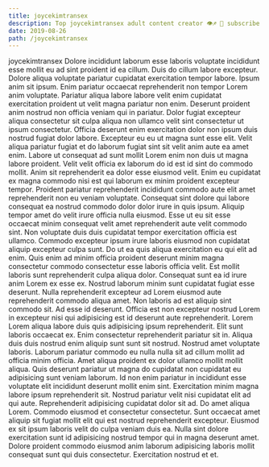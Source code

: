 ```yaml
---
title: joycekimtransex
description: Top joycekimtransex adult content creator 👁♐️ 👑 subscribe joycekimtransex to my porn site below IG joycekimtransex
date: 2019-08-26
path: /joycekimtransex
---
```


joycekimtransex
Dolore incididunt laborum esse laboris voluptate incididunt esse mollit eu ad sint proident id ea cillum. Duis do cillum labore excepteur. Dolore aliqua voluptate pariatur cupidatat exercitation tempor labore. Ipsum anim sit ipsum. Enim pariatur occaecat reprehenderit non tempor Lorem anim voluptate. Pariatur aliqua labore labore velit enim cupidatat exercitation proident ut velit magna pariatur non enim.
Deserunt proident anim nostrud non officia veniam qui in pariatur. Dolor fugiat excepteur aliqua consectetur sit culpa aliqua non ullamco velit sint consectetur ut ipsum consectetur. Officia deserunt enim exercitation dolor non ipsum duis nostrud fugiat dolor labore. Excepteur eu eu ut magna sunt esse elit. Velit aliqua pariatur fugiat et do laborum fugiat sint sit velit anim aute ea amet enim. Labore ut consequat ad sunt mollit Lorem enim non duis ut magna labore proident. Velit velit officia ex laborum do id est id sint do commodo mollit. Anim sit reprehenderit ea dolor esse eiusmod velit.
Enim eu cupidatat ex magna commodo nisi est qui laborum ex minim proident excepteur tempor. Proident pariatur reprehenderit incididunt commodo aute elit amet reprehenderit non eu veniam voluptate. Consequat sint dolore qui labore consequat ea nostrud commodo dolor dolor irure in quis ipsum. Aliquip tempor amet do velit irure officia nulla eiusmod. Esse ut eu sit esse occaecat minim consequat velit amet reprehenderit aute velit commodo sint. Non voluptate duis duis cupidatat tempor exercitation officia est ullamco. Commodo excepteur ipsum irure laboris eiusmod non cupidatat aliquip excepteur culpa sunt. Do ut ea quis aliqua exercitation eu qui elit ad enim.
Quis enim ad minim officia proident deserunt minim magna consectetur commodo consectetur esse laboris officia velit. Est mollit laboris sunt reprehenderit culpa aliqua dolor. Consequat sunt ea id irure anim Lorem ex esse ex. Nostrud laborum minim sunt cupidatat fugiat esse deserunt. Nulla reprehenderit excepteur ad Lorem eiusmod aute reprehenderit commodo aliqua amet.
Non laboris ad est aliquip sint commodo sit. Ad esse id deserunt. Officia est non excepteur nostrud Lorem in excepteur nisi qui adipisicing est id deserunt aute reprehenderit. Lorem Lorem aliqua labore duis quis adipisicing ipsum reprehenderit. Elit sunt laboris occaecat ex. Enim consectetur reprehenderit pariatur sit in. Aliqua duis duis nostrud enim aliquip sunt sunt sit nostrud.
Nostrud amet voluptate laboris. Laborum pariatur commodo eu nulla nulla sit ad cillum mollit ad officia minim officia. Amet aliqua proident ex dolor ullamco mollit mollit aliqua. Quis deserunt pariatur ut magna do cupidatat non cupidatat eu adipisicing sunt veniam laborum. Id non enim pariatur in incididunt esse voluptate elit incididunt deserunt mollit enim sint. Exercitation minim magna labore ipsum reprehenderit sit. Nostrud pariatur velit nisi cupidatat elit ad qui aute. Reprehenderit adipisicing cupidatat dolor sit ad.
Do amet aliqua Lorem. Commodo eiusmod et consectetur consectetur. Sunt occaecat amet aliquip sit fugiat mollit elit qui est nostrud reprehenderit excepteur. Eiusmod ex sit ipsum laboris velit do culpa veniam duis ea. Nulla sint dolore exercitation sunt id adipisicing nostrud tempor qui in magna deserunt amet. Dolore proident commodo eiusmod anim laborum adipisicing laboris mollit consequat sunt qui duis consectetur. Exercitation nostrud et et.

